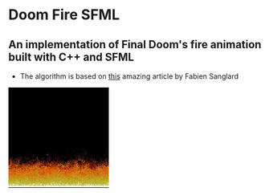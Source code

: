 # Doom Fire SFML
## An implementation of Final Doom's fire animation built with C++ and SFML
- The algorithm is based on [this](https://fabiensanglard.net/doom_fire_psx/) amazing article by Fabien Sanglard

![Fire](./DoomFire.gif)
